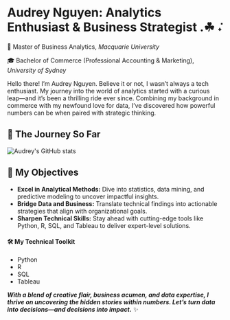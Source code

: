 # Audrey Nguyen: Analytics Enthusiast & Business Strategist .☘︎ ݁˖

🌱 Master of Business Analytics, *Macquarie University*

🎓 Bachelor of Commerce (Professional Accounting & Marketing), *University of Sydney*

Hello there! I’m Audrey Nguyen. Believe it or not, I wasn’t always a tech enthusiast. My journey into the world of analytics started with a curious leap—and it’s been a thrilling ride ever since. Combining my background in commerce with my newfound love for data, I’ve discovered how powerful numbers can be when paired with strategic thinking.

## 🚀 The Journey So Far
![Audrey's GitHub stats](https://github-readme-stats.vercel.app/api?username=audreyngnn&show=reviews,discussions_started,discussions_answered,prs_merged,prs_merged_percentage)

## 🎯 My Objectives
* **Excel in Analytical Methods:** Dive into statistics, data mining, and predictive modeling to uncover impactful insights.
* **Bridge Data and Business:** Translate technical findings into actionable strategies that align with organizational goals.
* **Sharpen Technical Skills:** Stay ahead with cutting-edge tools like Python, R, SQL, and Tableau to deliver expert-level solutions.


#### 🛠 My Technical Toolkit
* Python
* R
* SQL
* Tableau
  
***With a blend of creative flair, business acumen, and data expertise, I thrive on uncovering the hidden stories within numbers. Let’s turn data into decisions—and decisions into impact.*** ✨

